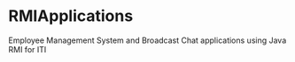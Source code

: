 # RMIApplications
Employee Management System and Broadcast Chat applications using Java RMI for ITI
